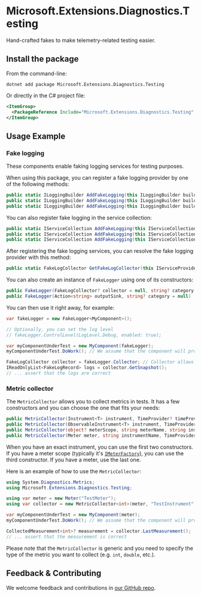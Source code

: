 # Microsoft.Extensions.Diagnostics.Testing

Hand-crafted fakes to make telemetry-related testing easier.

## Install the package

From the command-line:

```console
dotnet add package Microsoft.Extensions.Diagnostics.Testing
```

Or directly in the C# project file:

```xml
<ItemGroup>
  <PackageReference Include="Microsoft.Extensions.Diagnostics.Testing" Version="[CURRENTVERSION]" />
</ItemGroup>
```

## Usage Example

### Fake logging

These components enable faking logging services for testing purposes.

When using this package, you can register a fake logging provider by one of the following methods:

```csharp
public static ILoggingBuilder AddFakeLogging(this ILoggingBuilder builder)
public static ILoggingBuilder AddFakeLogging(this ILoggingBuilder builder, IConfigurationSection section)
public static ILoggingBuilder AddFakeLogging(this ILoggingBuilder builder, Action<FakeLogCollectorOptions> configure)
```

You can also register fake logging in the service collection:

```csharp
public static IServiceCollection AddFakeLogging(this IServiceCollection services)
public static IServiceCollection AddFakeLogging(this IServiceCollection services, IConfigurationSection section)
public static IServiceCollection AddFakeLogging(this IServiceCollection services, Action<FakeLogCollectorOptions> configure)
```

After registering the fake logging services, you can resolve the fake logging provider with this method:

```csharp
public static FakeLogCollector GetFakeLogCollector(this IServiceProvider services)
```

You can also create an instance of `FakeLogger` using one of its constructors:

```csharp
public FakeLogger(FakeLogCollector? collector = null, string? category = null)
public FakeLogger(Action<string> outputSink, string? category = null)
```

You can then use it right away, for example:

```csharp
var fakeLogger = new FakeLogger<MyComponent>();

// Optionally, you can set the log level
// fakeLogger.ControlLevel(LogLevel.Debug, enabled: true);

var myComponentUnderTest = new MyComponent(fakeLogger);
myComponentUnderTest.DoWork(); // We assume that the component will produce some logs

FakeLogCollector collector = fakeLogger.Collector; // Collector allows you to access the captured logs
IReadOnlyList<FakeLogRecord> logs = collector.GetSnapshot();
// ... assert that the logs are correct
```

### Metric collector

The `MetricCollector` allows you to collect metrics in tests. It has a few constructors and you can choose the one that fits your needs:

```csharp
public MetricCollector(Instrument<T> instrument, TimeProvider? timeProvider = null)
public MetricCollector(ObservableInstrument<T> instrument, TimeProvider? timeProvider = null)
public MetricCollector(object? meterScope, string meterName, string instrumentName, TimeProvider? timeProvider = null)
public MetricCollector(Meter meter, string instrumentName, TimeProvider? timeProvider = null)
```

When you have an exact instrument, you can use the first two constructors. If you have a meter scope (typically it's [`IMeterFactory`](https://learn.microsoft.com/en-us/dotnet/api/system.diagnostics.metrics.imeterfactory?view=net-8.0)), you can use the third constructor. If you have a meter, use the last one.

Here is an example of how to use the `MetricCollector`:

```csharp
using System.Diagnostics.Metrics;
using Microsoft.Extensions.Diagnostics.Testing;

using var meter = new Meter("TestMeter");
using var collector = new MetricCollector<int>(meter, "TestInstrument");

var myComponentUnderTest = new MyComponent(meter);
myComponentUnderTest.DoWork(); // We assume that the component will produce some integer metrics

CollectedMeasurement<int>? measurement = collector.LastMeasurement();
// ... assert that the measurement is correct
```

Please note that the `MetricCollector` is generic and you need to specify the type of the metric you want to collect (e.g. `int`, `double`, etc.).

## Feedback & Contributing

We welcome feedback and contributions in [our GitHub repo](https://github.com/dotnet/extensions).
